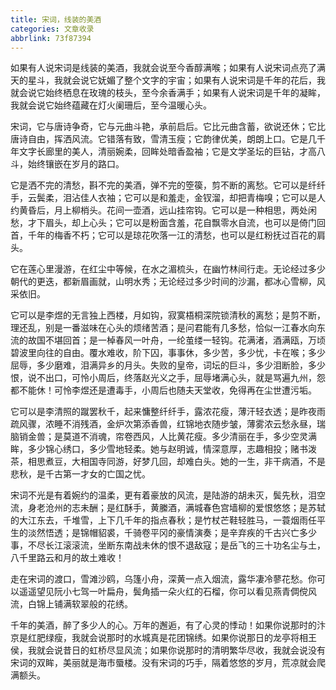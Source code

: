 ```yaml
---
title: 宋词，线装的美酒
categories: 文章收录
abbrlink: 73f87394
---
```


如果有人说宋词是线装的美酒，我就会说至今香醇满喉；如果有人说宋词点亮了满天的星斗，我就会说它妩媚了整个文字的宇宙；如果有人说宋词是千年的花后，我就会说它始终栖息在玫瑰的枝头，至今余香满手；如果有人说宋词是千年的凝眸，我就会说它始终蕴藏在灯火阑珊后，至今温暖心头。

<!-- more -->

宋词，它与唐诗争奇，它与元曲斗艳，承前启后。它比元曲含蓄，欲说还休；它比唐诗自由，挥洒风流。它错落有致，雪清玉瘦；它韵律优美，朗朗上口。它是几千年文字长廊里的美人，清丽婉柔，回眸处暗香盈袖；它是文学圣坛的巨钻，才高八斗，始终镶嵌在岁月的路口。

它是洒不完的清愁，斟不完的美酒，弹不完的箜篌，剪不断的离愁。它可以是纤纤手，云鬓柔，泪沾佳人衣袖；它可以是和羞走，金钗溜，却把青梅嗅；它可以是人约黄昏后，月上柳梢头。花间一壶酒，远山挂帘钩。它可以是一种相思，两处闲愁，才下眉头，却上心头；它可以是粉面含羞，花自飘零水自流，也可以是倚门回首，千年的梅香不朽；它可以是琼花吹落一江的清愁，也可以是红粉抚过百花的肩头。

它在莲心里漫游，在红尘中等候，在水之湄梳头，在幽竹林间行走。无论经过多少朝代的更迭，都新眉画就，山明水秀；无论经过多少时间的沙漏，都冰心雪柳，风采依旧。

它可以是李煜的无言独上西楼，月如钩，寂寞梧桐深院锁清秋的离愁；是剪不断，理还乱，别是一番滋味在心头的烦绪苦酒；是问君能有几多愁，恰似一江春水向东流的故国不堪回首；是一棹春风一叶舟，一纶茧缕一轻钩。花满渚，酒满瓯，万顷碧波里向往的自由。覆水难收，阶下囚，事事休，多少苦，多少忧，卡在喉；多少屈辱，多少磨难，泪满异乡的月头。失败的皇帝，词坛的巨斗，多少泪断脸，多少恨，说不出口，可怜小周后，终落赵光义之手，屈辱堵满心头，就是骂遍九州，怨都不能休！可怜李煜还是遭毒手，小周后也随夫天堂收，免得再在尘世遭污垢。

它可以是李清照的蹴罢秋千，起来慵整纤纤手，露浓花瘦，薄汗轻衣透；是昨夜雨疏风骤，浓睡不消残酒，金炉次第添香兽，红锦地衣随步皱，薄雾浓云愁永昼，瑞脑销金兽；是莫道不消魂，帘卷西风，人比黄花瘦。多少清丽在手，多少空灵满眸，多少锦心绣口，多少雪地轻柔。她与赵明诚，情深意厚，志趣相投；赌书泼茶，相思煮豆，大相国寺同游，好梦几回，却难白头。她的一生，非干病酒，不是悲秋，是千古第一才女的亡国之忧。

宋词不光是有着婉约的温柔，更有着豪放的风流，是陆游的胡未灭，鬓先秋，泪空流，身老沧州的志未酬；是红酥手，黄縢酒，满城春色宫墙柳的爱恨悠悠；是苏轼的大江东去，千堆雪，上下几千年的指点春秋；是竹杖芒鞋轻胜马，一蓑烟雨任平生的淡然悟透；是锦帽貂裘，千骑卷平冈的豪情演奏；是辛弃疾的千古兴亡多少事，不尽长江滚滚流，坐断东南战未休的恨不退敌寇；是岳飞的三十功名尘与土，八千里路云和月的故土难收！

走在宋词的渡口，雪滩沙鸥，乌篷小舟，深黄一点入烟流，露华凄冷蓼花愁。你可以遥遥望见阮小七驾一叶扁舟，鬓角插一朵火红的石榴，你可以看见燕青倜傥风流，白锦上铺满软翠般的花绣。

千年的美酒，醉了多少人的心。万年的邂逅，有了心灵的悸动！如果你说那时的汴京是红肥绿瘦，我就会说那时的水城真是花团锦绣。如果你说那日的龙亭将相王侯，我就会说昔日的虹桥尽显风流；如果你说那时的清明繁华尽收，我就会说没有宋词的双眸，美丽就是海市蜃楼。没有宋词的巧手，隔着悠悠的岁月，荒凉就会爬满额头。
